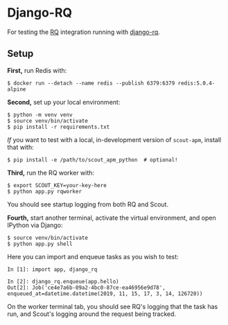 Django-RQ
=========

For testing the [RQ](https://python-rq.org/) integration running with
[django-rq](https://github.com/rq/django-rq).

Setup
-----

**First,** run Redis with:

```
$ docker run --detach --name redis --publish 6379:6379 redis:5.0.4-alpine
```

**Second,** set up your local environment:

```
$ python -m venv venv
$ source venv/bin/activate
$ pip install -r requirements.txt
```

*If* you want to test with a local, in-development version of `scout-apm`,
install that with:

```
$ pip install -e /path/to/scout_apm_python  # optional!
```

**Third,** run the RQ worker with:

```
$ export SCOUT_KEY=your-key-here
$ python app.py rqworker
```

You should see startup logging from both RQ and Scout.

**Fourth,** start another terminal, activate the virtual environment, and open
IPython via Django:

```
$ source venv/bin/activate
$ python app.py shell
```

Here you can import and enqueue tasks as you wish to test:

```
In [1]: import app, django_rq

In [2]: django_rq.enqueue(app.hello)
Out[2]: Job('ce4e7a6b-09a2-4bc0-87ce-ea46956e9d78', enqueued_at=datetime.datetime(2019, 11, 15, 17, 3, 14, 126720))
```

On the worker terminal tab, you should see RQ's logging that the task has run,
and Scout's logging around the request being tracked.
